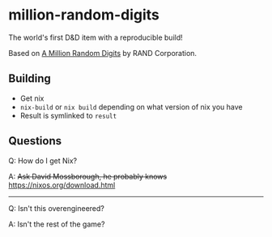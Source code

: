 # million-random-digits

The world's first D&D item with a reproducible build!

Based on [A Million Random Digits](https://www.rand.org/pubs/monograph_reports/MR1418.html) by RAND Corporation.

## Building

- Get nix
- `nix-build` or `nix build` depending on what version of nix you have
- Result is symlinked to `result`

## Questions

Q: How do I get Nix?

A: ~~Ask David Mossborough, he probably knows~~ https://nixos.org/download.html

----

Q: Isn't this overengineered?

A: Isn't the rest of the game?
